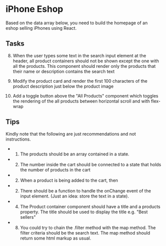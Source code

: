 # iPhone Eshop

Based on the data array below, you need to build the homepage of an eshop selling iPhones using React.


## Tasks

<!-- 1. Build the homepage as a React Component. It should contain all the states and the functions containing the state -->
<!-- 2. Build a header for the eshop. It should contain:
   1. a company logo
   2. 4 menu items (Home, Categories, Deals, Contact)
   3. an input search box along with a button
   4. a cart icon along with the number of products inside it. Default value is 0 -->

<!-- 3. Build a product card. It should contain:
   1.  Product name
   2.  Product Image
   3.  Product price
   4.  Average Rating
   5.  "add to cart" button -->
   
   <!-- Once the button pressed the number at the cart icon at the header should increase by one. -->

<!-- 4. Build a card container component. It should contain: 
   1. a title at the top
   2. product cards
   The title should be rendered at the top left corner
   If the products cover more than the page width then a horizontal scrollbar should be shown. -->


<!-- 5. Using the card container component add to the home page a top selling products component with title "Best Sellers" -->
<!-- 6. Using the card container component add to the home page the most popular products (best average) with title "Most Popular" based on the average rating -->
<!-- 7. Using the card container component add to the home page all products with title "All Products" -->
8. When the user types some text in the search input element at the header, all product containers should not be shown except the one with all the products. This component should render only the products that their name or description contains the search text

9. Modify the product card and render the first 100 characters of the product description just below the product image
10. Add a toggle button above the "All Products" component which toggles the rendering of the all products between horizontal scroll and with flex-wrap


## Tips

   Kindly note that the following are just recommendations and not instructions.

 - 1. The products should be an array contained in a state.
 - 2. The number inside the cart should be connected to a state that holds the number of products in the cart
 - 2. When a product is being added to the cart, then 
 - 2. There should be a function to handle the onChange event of the input element. (Just an idea: store the text in a state). 
 - 4. The Product container component should have a title and a products property. The title should be used to display the title e.g. "Best sellers"
 - 8. You could try to chain the .filter method with the map method. The filter criteria should be the search text. The map method should return some html markup as usual.